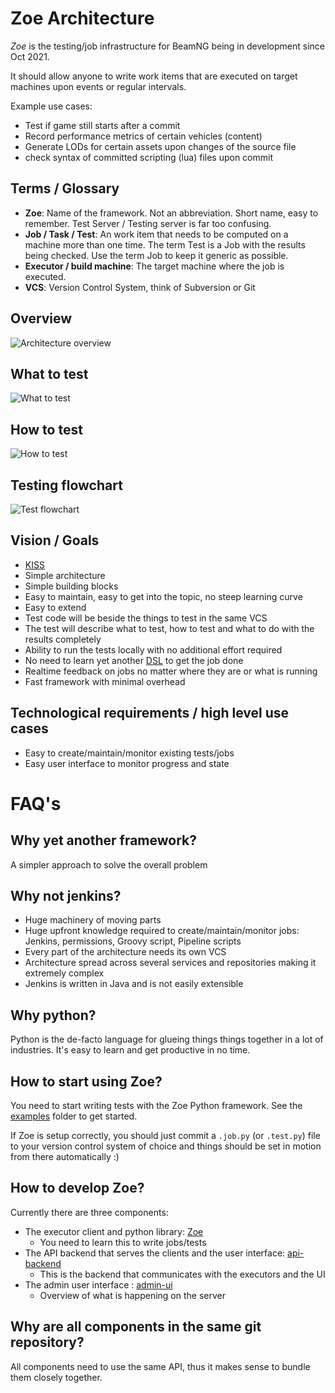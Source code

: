 # Zoe Architecture

*Zoe* is the testing/job infrastructure for BeamNG being in development since Oct 2021.

It should allow anyone to write work items that are executed on target machines upon events or regular intervals.

Example use cases:
* Test if game still starts after a commit
* Record performance metrics of certain vehicles (content)
* Generate LODs for certain assets upon changes of the source file
* check syntax of committed scripting (lua) files upon commit

## Terms / Glossary

* **Zoe**: Name of the framework. Not an abbreviation. Short name, easy to remember. Test Server / Testing server is far too confusing.
* **Job / Task / Test**: An work item that needs to be computed on a machine more than one time. The term Test is a Job with the results being checked. Use the term Job to keep it generic as possible.
* **Executor / build machine**: The target machine where the job is executed.
* **VCS**: Version Control System, think of Subversion or Git


## Overview
![Architecture overview](architecture.png)

## What to test
![What to test](what_to_test.png)

## How to test
![How to test](job.png)

## Testing flowchart
![Test flowchart](test_flow.png)

## Vision / Goals

* [KISS](https://en.wikipedia.org/wiki/KISS_principle)
* Simple architecture
* Simple building blocks
* Easy to maintain, easy to get into the topic, no steep learning curve
* Easy to extend
* Test code will be beside the things to test in the same VCS
* The test will describe what to test, how to test and what to do with the results completely
* Ability to run the tests locally with no additional effort required
* No need to learn yet another [DSL](https://en.wikipedia.org/wiki/Domain-specific_language) to get the job done
* Realtime feedback on jobs no matter where they are or what is running
* Fast framework with minimal overhead

## Technological requirements / high level use cases

* Easy to create/maintain/monitor existing tests/jobs
* Easy user interface to monitor progress and state

# FAQ's

## Why yet another framework?

A simpler approach to solve the overall problem

## Why not jenkins?

* Huge machinery of moving parts
* Huge upfront knowledge required to create/maintain/monitor jobs: Jenkins, permissions, Groovy script, Pipeline scripts
* Every part of the architecture needs its own VCS
* Architecture spread across several services and repositories making it extremely complex
* Jenkins is written in Java and is not easily extensible

## Why python?

Python is the de-facto language for glueing things things together in a lot of industries. It's easy to learn and get productive in no time.

## How to start using Zoe?

You need to start writing tests with the Zoe Python framework. See the [examples](examples) folder to get started.

If Zoe is setup correctly, you should just commit a `.job.py` (or `.test.py`) file to your version control system of choice and things should be set in motion from there automatically :)

## How to develop Zoe?

Currently there are three components:
* The executor client and python library: [Zoe](client/)
  * You need to learn this to write jobs/tests
* The API backend that serves the clients and the user interface: [api-backend](server/api-backend)
  * This is the backend that communicates with the executors and the UI
* The admin user interface : [admin-ui](server/admin-ui)
  * Overview of what is happening on the server

## Why are all components in the same git repository?

All components need to use the same API, thus it makes sense to bundle them closely together.
